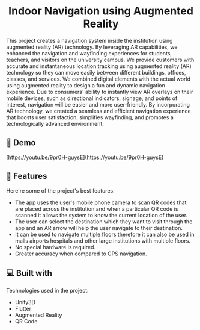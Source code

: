<h1 align="center" id="title">Indoor Navigation using Augmented Reality</h1>

<p id="description">This project creates a navigation system inside the institution using augmented reality (AR) technology. By leveraging AR capabilities, we enhanced the navigation and wayfinding experiences for students, teachers, and visitors on the university campus. We provide customers with accurate and instantaneous location tracking using augmented reality (AR) technology so they can move easily between different buildings, offices, classes, and services. We combined digital elements with the actual world using augmented reality to design a fun and dynamic navigation experience. Due to consumers' ability to instantly view AR overlays on their mobile devices, such as directional indicators, signage, and points of interest, navigation will be easier and more user-friendly. By incorporating AR technology, we created a seamless and efficient navigation experience that boosts user satisfaction, simplifies wayfinding, and promotes a technologically advanced environment. </p>


<h2>🚀 Demo</h2>

[https://youtu.be/9pr0H-guysE](https://youtu.be/9pr0H-guysE)
  
  
<h2>🧐 Features</h2>

Here're some of the project's best features:

*   The app uses the user's mobile phone camera to scan QR codes that are placed across the institution and when a particular QR code is scanned it allows the system to know the current location of the user.
*   The user can select the destination which they want to visit through the app and an AR arrow will help the user navigate to their destination.
*   It can be used to navigate multiple floors therefore it can also be used in malls airports hospitals and other large institutions with multiple floors.
*   No special hardware is required.
*   Greater accuracy when compared to GPS navigation.

  
  
<h2>💻 Built with</h2>

Technologies used in the project:

*   Unity3D
*   Flutter
*   Augmented Reality
*   QR Code
